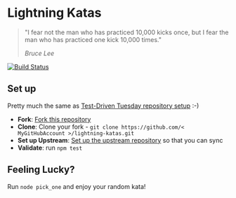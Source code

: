 Lightning Katas
===================

> "I fear not the man who has practiced 10,000 kicks once, but I fear the man who has practiced one kick 10,000 times."
>
> *Bruce Lee*

[![Build Status](https://travis-ci.org/jan-molak/lightning-katas.svg)](https://travis-ci.org/jan-molak/lightning-katas)

## Set up

Pretty much the same as [Test-Driven Tuesday repository setup](https://github.com/jan-molak/test-driven-tuesday#one-time-set-up) :-)

* **Fork**: [Fork this repository](https://github.com/jan-molak/lightning-katas/fork)
* **Clone**: Clone your fork - `git clone https://github.com/< MyGitHubAccount >/lightning-katas.git`
* **Set up Upstream**: [Set up the upstream repository](https://help.github.com/articles/syncing-a-fork) so that you can sync
* **Validate**: run `npm test`

## Feeling Lucky?

Run `node pick_one` and enjoy your random kata!
